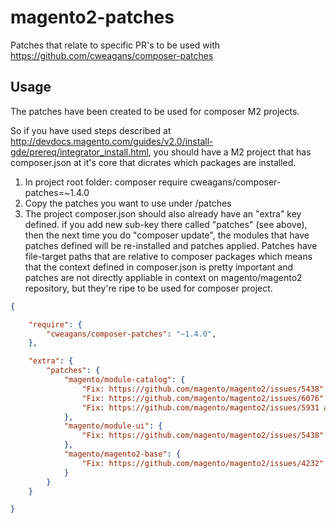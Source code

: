 # magento2-patches
Patches that relate to specific PR's to be used with https://github.com/cweagans/composer-patches

## Usage

The patches have been created to be used for composer M2 projects.

So if you have used steps described at http://devdocs.magento.com/guides/v2.0/install-gde/prereq/integrator_install.html, 
you should have a M2 project that has composer.json at it's core that dicrates which packages are installed.

1. In project root folder: composer require cweagans/composer-patches=~1.4.0
2. Copy the patches you want to use under <project-root>/patches
3. The project composer.json should also already have an "extra" key defined. if you add new sub-key there called 
   "patches" (see above), then the next time you do "composer update", the modules that have patches defined will 
   be re-installed and patches applied. Patches have file-target paths that are relative to composer packages which 
   means that the context defined in composer.json is pretty important and patches are not directly appliable in context 
   on magento/magento2 repository, but they're ripe to be used for composer project.
   
```json
{

    "require": {
        "cweagans/composer-patches": "~1.4.0",
    },

    "extra": {
        "patches": {
            "magento/module-catalog": {
                "Fix: https://github.com/magento/magento2/issues/5438": "https://raw.githubusercontent.com/Hevelop/magento2-patches/master/Patch-Magento_Catalog-M2.1.0-image-attribute-backend-model-hardcoded-attribute-code-removal.patch",
                "Fix: https://github.com/magento/magento2/issues/6076": "https://raw.githubusercontent.com/Hevelop/magento2-patches/master/Patch-Magento_Catalog-0001-MAGETWO-54223-CMS-Widgets-Catalog-Category-Link-widg.patch",
                "Fix: https://github.com/magento/magento2/issues/5931 and https://github.com/magento/magento2/issues/5612": "https://raw.githubusercontent.com/Hevelop/magento2-patches/master/Patch-Magento_Catalog-M2.1.5-MAGETWO-56410-MAGETWO-56411-github-issues-5931-5612.patch"
            },
            "magento/module-ui": {
                "Fix: https://github.com/magento/magento2/issues/5438": "https://raw.githubusercontent.com/Hevelop/magento2-patches/master/Patch-Magento_Ui-M2.1.0-allow-backend-to-know-the-origin-input-of-the-upload-request.patch"
            },
            "magento/magento2-base": {
                "Fix: https://github.com/magento/magento2/issues/4232": "https://raw.githubusercontent.com/Hevelop/magento2-patches/master/Patch-Magento_Base-0001-MAGETWO-52850-GitHub-UTF-8-special-character-issue-i.patch"
            }
        }
    }

}
```
